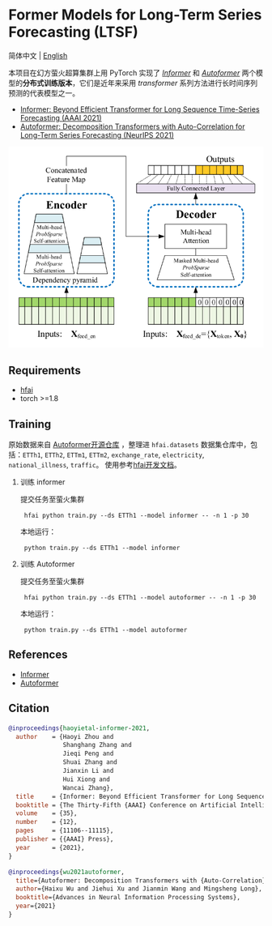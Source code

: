 # Former Models for Long-Term Series Forecasting (LTSF)

简体中文 | [English](README_en.md)

本项目在幻方萤火超算集群上用 PyTorch 实现了 [*Informer*](https://github.com/zhouhaoyi/Informer2020) 和 [*Autoformer*](https://github.com/thuml/Autoformer) 两个模型的**分布式训练版本**，它们是近年来采用 *transformer* 系列方法进行长时间序列预测的代表模型之一。
+ [Informer: Beyond Efficient Transformer for Long Sequence Time-Series Forecasting (AAAI 2021)](https://ojs.aaai.org/index.php/AAAI/article/view/17325)
+ [Autoformer: Decomposition Transformers with Auto-Correlation for Long-Term Series Forecasting (NeurIPS 2021)](https://arxiv.org/abs/2106.13008)

![Informer](./img/informer.png)


## Requirements

- [hfai](https://doc.hfai.high-flyer.cn/index.html)
- torch >=1.8


## Training
原始数据来自 [Autoformer开源仓库](https://github.com/thuml/Autoformer) ，整理进 `hfai.datasets` 数据集仓库中，包括：`ETTh1`, `ETTh2`, `ETTm1`, `ETTm2`, `exchange_rate`, `electricity`, `national_illness`, `traffic`。 使用参考[hfai开发文档](#)。

1. 训练 informer

   提交任务至萤火集群
   ```shell
    hfai python train.py --ds ETTh1 --model informer -- -n 1 -p 30
   ```
   本地运行：
   ```shell
    python train.py --ds ETTh1 --model informer
   ```

2. 训练 Autoformer

   提交任务至萤火集群
   ```shell
    hfai python train.py --ds ETTh1 --model autoformer -- -n 1 -p 30
   ```
   本地运行：
   ```shell
    python train.py --ds ETTh1 --model autoformer
   ```


## References
+ [Informer](https://github.com/zhouhaoyi/Informer2020)
+ [Autoformer](https://github.com/thuml/Autoformer)


## Citation

```bibtex
@inproceedings{haoyietal-informer-2021,
  author    = {Haoyi Zhou and
               Shanghang Zhang and
               Jieqi Peng and
               Shuai Zhang and
               Jianxin Li and
               Hui Xiong and
               Wancai Zhang},
  title     = {Informer: Beyond Efficient Transformer for Long Sequence Time-Series Forecasting},
  booktitle = {The Thirty-Fifth {AAAI} Conference on Artificial Intelligence, {AAAI} 2021, Virtual Conference},
  volume    = {35},
  number    = {12},
  pages     = {11106--11115},
  publisher = {{AAAI} Press},
  year      = {2021},
}
```

```bibtex
@inproceedings{wu2021autoformer,
  title={Autoformer: Decomposition Transformers with {Auto-Correlation} for Long-Term Series Forecasting},
  author={Haixu Wu and Jiehui Xu and Jianmin Wang and Mingsheng Long},
  booktitle={Advances in Neural Information Processing Systems},
  year={2021}
}
```
